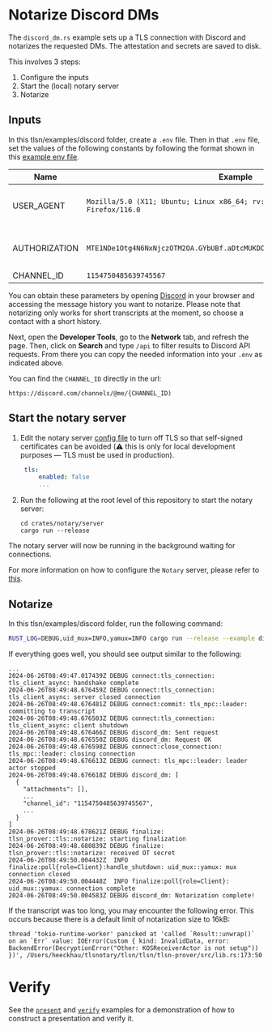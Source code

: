 # Notarize Discord DMs

The `discord_dm.rs` example sets up a TLS connection with Discord and notarizes the requested DMs. The attestation and secrets are saved to disk.

This involves 3 steps:
1. Configure the inputs
2. Start the (local) notary server
3. Notarize

## Inputs

In this tlsn/examples/discord folder, create a `.env` file.
Then in that `.env` file, set the values of the following constants by following the format shown in this [example env file](./.env.example).

| Name          | Example                                                                          | Location                                      |
| ------------- | -------------------------------------------------------------------------------- | --------------------------------------------- |
| USER_AGENT    | `Mozilla/5.0 (X11; Ubuntu; Linux x86_64; rv:109.0) Gecko/20100101 Firefox/116.0` | Look for `User-Agent` in a request headers    |
| AUTHORIZATION | `MTE1NDe1Otg4N6NxNjczOTM2OA.GYbUBf.aDtcMUKDOmg6C2kxxFtlFSN1pgdMMBtpHgBBEs`       | Look for `Authorization` in a request headers |
| CHANNEL_ID    | `1154750485639745567`                                                            | URL                                           |

You can obtain these parameters by opening [Discord](https://discord.com/channels/@me) in your browser and accessing the message history you want to notarize. Please note that notarizing only works for short transcripts at the moment, so choose a contact with a short history.

Next, open the **Developer Tools**, go to the **Network** tab, and refresh the page. Then, click on **Search** and type `/api` to filter results to Discord API requests. From there you can copy the needed information into your `.env` as indicated above.

You can find the `CHANNEL_ID` directly in the url:

`https://discord.com/channels/@me/{CHANNEL_ID)`

## Start the notary server
1. Edit the notary server [config file](../../notary/server/config/config.yaml) to turn off TLS so that self-signed certificates can be avoided (⚠️ this is only for local development purposes — TLS must be used in production).
   ```yaml
    tls:
        enabled: false
        ...
   ```
2. Run the following at the root level of this repository to start the notary server:
   ```shell
   cd crates/notary/server
   cargo run --release
   ```

The notary server will now be running in the background waiting for connections.

For more information on how to configure the `Notary` server, please refer to [this](../../notary/server/README.md#running-the-server).

## Notarize

In this tlsn/examples/discord folder, run the following command:

```sh
RUST_LOG=DEBUG,uid_mux=INFO,yamux=INFO cargo run --release --example discord_dm
```

If everything goes well, you should see output similar to the following:

```log
...
2024-06-26T08:49:47.017439Z DEBUG connect:tls_connection: tls_client_async: handshake complete
2024-06-26T08:49:48.676459Z DEBUG connect:tls_connection: tls_client_async: server closed connection
2024-06-26T08:49:48.676481Z DEBUG connect:commit: tls_mpc::leader: committing to transcript
2024-06-26T08:49:48.676503Z DEBUG connect:tls_connection: tls_client_async: client shutdown
2024-06-26T08:49:48.676466Z DEBUG discord_dm: Sent request
2024-06-26T08:49:48.676550Z DEBUG discord_dm: Request OK
2024-06-26T08:49:48.676598Z DEBUG connect:close_connection: tls_mpc::leader: closing connection
2024-06-26T08:49:48.676613Z DEBUG connect: tls_mpc::leader: leader actor stopped
2024-06-26T08:49:48.676618Z DEBUG discord_dm: [
  {
    "attachments": [],
    ...
    "channel_id": "1154750485639745567",
    ...
  }
]
2024-06-26T08:49:48.678621Z DEBUG finalize: tlsn_prover::tls::notarize: starting finalization
2024-06-26T08:49:48.680839Z DEBUG finalize: tlsn_prover::tls::notarize: received OT secret
2024-06-26T08:49:50.004432Z  INFO finalize:poll{role=Client}:handle_shutdown: uid_mux::yamux: mux connection closed
2024-06-26T08:49:50.004448Z  INFO finalize:poll{role=Client}: uid_mux::yamux: connection complete
2024-06-26T08:49:50.004583Z DEBUG discord_dm: Notarization complete!
```

If the transcript was too long, you may encounter the following error. This occurs because there is a default limit of notarization size to 16kB:

```
thread 'tokio-runtime-worker' panicked at 'called `Result::unwrap()` on an `Err` value: IOError(Custom { kind: InvalidData, error: BackendError(DecryptionError("Other: KOSReceiverActor is not setup")) })', /Users/heeckhau/tlsnotary/tlsn/tlsn/tlsn-prover/src/lib.rs:173:50
```

# Verify

See the [`present`](../attestation/present.rs) and [`verify`](../attestation/verify.rs) examples for a demonstration of how to construct a presentation and verify it.